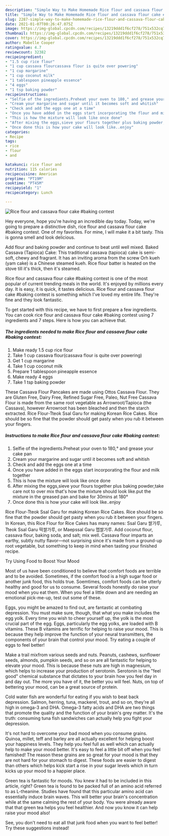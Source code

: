```yaml
---
description: "Simple Way to Make Homemade Rice flour and cassava flour cake #baking contest"
title: "Simple Way to Make Homemade Rice flour and cassava flour cake #baking contest"
slug: 2287-simple-way-to-make-homemade-rice-flour-and-cassava-flour-cake-baking-contest
date: 2021-01-07T00:26:47.075Z
image: https://img-global.cpcdn.com/recipes/13219ddd1f6cf278/751x532cq70/rice-flour-and-cassava-flour-cake-baking-contest-recipe-main-photo.jpg
thumbnail: https://img-global.cpcdn.com/recipes/13219ddd1f6cf278/751x532cq70/rice-flour-and-cassava-flour-cake-baking-contest-recipe-main-photo.jpg
cover: https://img-global.cpcdn.com/recipes/13219ddd1f6cf278/751x532cq70/rice-flour-and-cassava-flour-cake-baking-contest-recipe-main-photo.jpg
author: Mabelle Cooper
ratingvalue: 4.7
reviewcount: 32382
recipeingredient:
- "1.5 cup rice flour"
- "1 cup cassava flourcassava flour is quite over powering"
- "1 cup margarine"
- "1 cup coconut milk"
- "1 tablespoon pineapple essence"
- "4 eggs"
- "1 tsp baking powder"
recipeinstructions:
- "Selfie of the ingredients.Preheat your oven to 180,° and grease your cake pan"
- "Cream your margarine and sugar until it becomes soft and whitish"
- "Check and add the eggs one at a time"
- "Once you have added in the eggs start incorporating the flour and milk together"
- "This is how the mixture will look like once done"
- "After mixing the eggs,sieve your flours together plus baking powder,take care not to over mix that&#39;s how the mixture should look like.put the mixture in the greased pan and bake for 30mins at 180°"
- "Once done this is how your cake will look like..enjoy"
categories:
- Recipe
tags:
- rice
- flour
- and

katakunci: rice flour and 
nutrition: 115 calories
recipecuisine: American
preptime: "PT19M"
cooktime: "PT45M"
recipeyield: "1"
recipecategory: Lunch

---
```



![Rice flour and cassava flour cake #baking contest](https://img-global.cpcdn.com/recipes/13219ddd1f6cf278/751x532cq70/rice-flour-and-cassava-flour-cake-baking-contest-recipe-main-photo.jpg)

Hey everyone, hope you're having an incredible day today. Today, we're going to prepare a distinctive dish, rice flour and cassava flour cake #baking contest. One of my favorites. For mine, I will make it a bit tasty. This is gonna smell and look delicious.

Add flour and baking powder and continue to beat until well mixed. Baked Cassava (Tapioca) Cake: This traditional cassava (tapioca) cake is semi-soft, chewy and fragrant. It has an inviting aroma from the screw Orh kueh (yam cake) is a Chinese steamed kueh. Rice flour batter is heated on the stove till it&#39;s thick, then it&#39;s steamed.

Rice flour and cassava flour cake #baking contest is one of the most popular of current trending meals in the world. It's enjoyed by millions every day. It is easy, it is quick, it tastes delicious. Rice flour and cassava flour cake #baking contest is something which I've loved my entire life. They're fine and they look fantastic.


To get started with this recipe, we have to first prepare a few ingredients. You can cook rice flour and cassava flour cake #baking contest using 7 ingredients and 7 steps. Here is how you can achieve that.

<!--inarticleads1-->

##### The ingredients needed to make Rice flour and cassava flour cake #baking contest:

1. Make ready 1.5 cup rice flour
1. Take 1 cup cassava flour(cassava flour is quite over powering)
1. Get 1 cup margarine
1. Take 1 cup coconut milk
1. Prepare 1 tablespoon pineapple essence
1. Make ready 4 eggs
1. Take 1 tsp baking powder


These Cassava Flour Pancakes are made using Ottos Cassava Flour. They are Gluten Free, Dairy Free, Refined Sugar Free, Paleo, Nut Free Cassava Flour is made from the same root vegetable as Arrowroot/Tapioca (the Cassava), however Arrowroot has been bleached and then the starch extracted. Rice Flour-Tteok Ssal Garu for making Korean Rice Cakes. Rice should be so fine that the powder should get pasty when you rub it between your fingers. 

<!--inarticleads2-->

##### Instructions to make Rice flour and cassava flour cake #baking contest:

1. Selfie of the ingredients.Preheat your oven to 180,° and grease your cake pan
1. Cream your margarine and sugar until it becomes soft and whitish
1. Check and add the eggs one at a time
1. Once you have added in the eggs start incorporating the flour and milk together
1. This is how the mixture will look like once done
1. After mixing the eggs,sieve your flours together plus baking powder,take care not to over mix that&#39;s how the mixture should look like.put the mixture in the greased pan and bake for 30mins at 180°
1. Once done this is how your cake will look like..enjoy


Rice Flour-Tteok Ssal Garu for making Korean Rice Cakes. Rice should be so fine that the powder should get pasty when you rub it between your fingers. In Korean, this Rice Flour for Rice Cakes has many names: Ssal Garu 쌀가루, Tteok Ssal Garu 떡쌀가루, or Maepssal Garu 멥쌀가루. Add coconut flour, cassava flour, baking soda, and salt; mix well. Cassava flour imparts an earthy, subtly nutty flavor—not surprising since it&#39;s made from a ground-up root vegetable, but something to keep in mind when tasting your finished recipe. 

Try Using Food to Boost Your Mood


Most of us have been conditioned to believe that comfort foods are terrible and to be avoided. Sometimes, if the comfort food is a high sugar food or another junk food, this holds true. Soemtimes, comfort foods can be utterly healthy and good for us to consume. Several foods honestly do raise your mood when you eat them. When you feel a little down and are needing an emotional pick-me-up, test out some of these.

Eggs, you might be amazed to find out, are fantastic at combating depression. You must make sure, though, that what you make includes the egg yolk. Every time you wish to cheer yourself up, the yolk is the most crucial part of the egg. Eggs, particularly the egg yolks, are loaded with B vitamins. These B vitamins are terrific for helping to raise your mood. This is because they help improve the function of your neural transmitters, the components of your brain that control your mood. Try eating a couple of eggs to feel better!

Make a trail mixfrom various seeds and nuts. Peanuts, cashews, sunflower seeds, almonds, pumpkin seeds, and so on are all fantastic for helping to elevate your mood. This is because these nuts are high in magnesium, which helps to increase your production of serotonin. Serotonin is the "feel good" chemical substance that dictates to your brain how you feel day in and day out. The more you have of it, the better you will feel. Nuts, on top of bettering your mood, can be a great source of protein.

Cold water fish are wonderful for eating if you wish to beat back depression. Salmon, herring, tuna, mackerel, trout, and so on, they're all high in omega-3 and DHA. Omega-3 fatty acids and DHA are two things that promote the quality and the function of your brain's grey matter. It's the truth: consuming tuna fish sandwiches can actually help you fight your depression. 

It's not hard to overcome your bad mood when you consume grains. Quinoa, millet, teff and barley are all actually excellent for helping boost your happiness levels. They help you feel full as well which can actually help to make your mood better. It's easy to feel a little bit off when you feel famished! The reason these grains are so great for your mood is that they are not hard for your stomach to digest. These foods are easier to digest than others which helps kick start a rise in your sugar levels which in turn kicks up your mood to a happier place.

Green tea is fantastic for moods. You knew it had to be included in this article, right? Green tea is found to be packed full of an amino acid referred to as L-theanine. Studies have found that this particular amino acid can essentially induce brain waves. This will better your brain's concentration while at the same calming the rest of your body. You were already aware that that green tea helps you feel healthier. And now you know it can help raise your mood also!

See, you don't need to eat all that junk food when you want to feel better! Try  these suggestions  instead!


